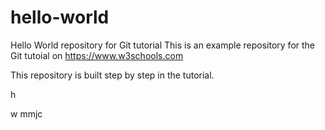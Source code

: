 # hello-world
Hello World repository for Git tutorial
This is an example repository for the Git tutoial on https://www.w3schools.com

This repository is built step by step in the tutorial.

h

w
 mmjc